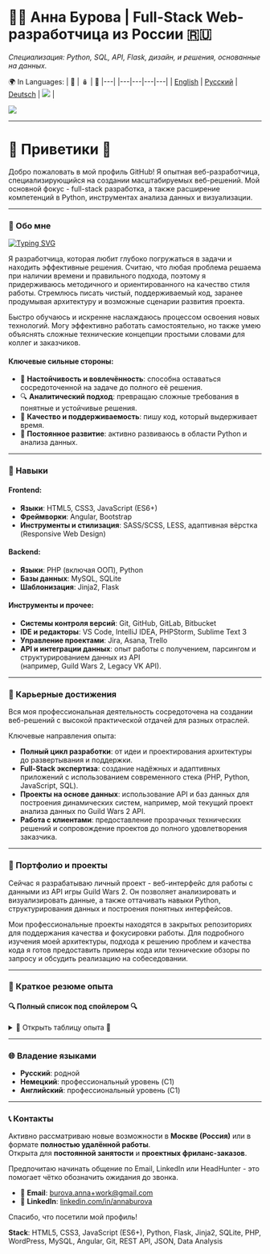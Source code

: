 # 👩‍💻 Анна Бурова | Full-Stack Web-разработчица из России 🇷🇺

*Специализация: Python, SQL, API, Flask, дизайн, и решения, основанные на данных.*

🌍 In Languages:
| 💂 | 🪆 | 🥨 |---|
|---|---|---|---|
| [English](README.md) | [Русский](README.ru.md) | [Deutsch](README.de.md) | <img src="https://visitor-badge.laobi.icu/badge?page_id=AnnaBurova.AnnaBurova&" /> |

<img src="https://github-readme-stats.vercel.app/api/top-langs?username=annaburova&show_icons=true&locale=en&layout=compact" />

---

# 🦎 Приветики 👋

Добро пожаловать в мой профиль GitHub!
Я опытная веб-разработчица, специализирующийся на создании масштабируемых веб-решений.
Мой основной фокус - full-stack разработка, а также расширение компетенций в Python, инструментах анализа данных и визуализации.

---

### 🚀 Обо мне

[![Typing SVG](https://readme-typing-svg.herokuapp.com?color=%2336BCF7\&lines=Full-Stack+Web+Developer)](https://git.io/typing-svg)

Я разработчица, которая любит глубоко погружаться в задачи и находить эффективные решения.
Считаю, что любая проблема решаема при наличии времени и правильного подхода, поэтому я придерживаюсь методичного и ориентированного на качество стиля работы.
Стремлюсь писать чистый, поддерживаемый код, заранее продумывая архитектуру и возможные сценарии развития проекта.

Быстро обучаюсь и искренне наслаждаюсь процессом освоения новых технологий.
Могу эффективно работать самостоятельно, но также умею объяснять сложные технические концепции простыми словами для коллег и заказчиков.

#### Ключевые сильные стороны:

- 🎯 **Настойчивость и вовлечённость**: способна оставаться сосредоточенной на задаче до полного её решения.
- 🔍 **Аналитический подход**: превращаю сложные требования в понятные и устойчивые решения.
- 🎨 **Качество и поддерживаемость**: пишу код, который выдерживает время.
- 🧠 **Постоянное развитие**: активно развиваюсь в области Python и анализа данных.

---

### 🔧 Навыки

#### Frontend:

- **Языки**: HTML5, CSS3, JavaScript (ES6+)
- **Фреймворки**: Angular, Bootstrap
- **Инструменты и стилизация**: SASS/SCSS, LESS, адаптивная вёрстка (Responsive Web Design)

#### Backend:

- **Языки**: PHP (включая ООП), Python
- **Базы данных**: MySQL, SQLite
- **Шаблонизация**: Jinja2, Flask

#### Инструменты и прочее:

- **Системы контроля версий**: Git, GitHub, GitLab, Bitbucket
- **IDE и редакторы**: VS Code, IntelliJ IDEA, PHPStorm, Sublime Text 3
- **Управление проектами**: Jira, Asana, Trello
- **API и интеграции данных**: опыт работы с получением, парсингом и структурированием данных из API  
(например, Guild Wars 2, Legacy VK API).

---

### 💼 Карьерные достижения

Вся моя профессиональная деятельность сосредоточена на создании веб-решений с высокой практической отдачей для разных отраслей.

Ключевые направления опыта:

- **Полный цикл разработки**: от идеи и проектирования архитектуры до развертывания и поддержки.
- **Full-Stack экспертиза**: создание надёжных и адаптивных приложений с использованием современного стека (PHP, Python, JavaScript, SQL).
- **Проекты на основе данных**: использование API и баз данных для построения динамических систем, например, мой текущий проект анализа данных по Guild Wars 2 API.
- **Работа с клиентами**: предоставление прозрачных технических решений и сопровождение проектов до полного удовлетворения заказчика.

---

### 📂 Портфолио и проекты

Сейчас я разрабатываю личный проект - веб-интерфейс для работы с данными из API игры Guild Wars 2.
Он позволяет анализировать и визуализировать данные, а также оттачивать навыки Python, структурирования данных и построения понятных интерфейсов.

Мои профессиональные проекты находятся в закрытых репозиториях для поддержания качества и фокусировки работы. Для подробного изучения моей архитектуры, подхода к решению проблем и качества кода я готов предоставить примеры кода или технические обзоры по запросу и обсудить реализацию на собеседовании.

---

### 💼 Краткое резюме опыта

#### 🔍 Полный список под спойлером 🔍

<details>
  <summary>🧐 Открыть таблицу опыта 🧐</summary>

  <br/>

  | Период | Должность | Компания | Основные обязанности и достижения |
  | :--- | :--- | :--- | :--- |
  | 06/2023 – по наст. время | **Фриланс-веб-разработчик** | Самозанятость | - Разработка и поддержка веб-сайтов<br>- Создание личных проектов для расширения навыков |
  | 03/2022 – 05/2023 | **Студент по направлению “Веб-разработка”** | Личное обучение | - Интенсивное изучение full-stack разработки<br>- Практика с современными технологиями и фреймворками |
  | 03/2022 – 05/2023 | **Фриланс-веб-разработчик** | **Разные заказчики** | - Разработка сайтов для малого бизнеса<br>- Адаптация решений под индивидуальные требования клиентов |
  | 11/2019 – 02/2022 | **Фриланс-веб-разработчик** | **MISA International School of Arts** | - Разработка и поддержка веб-решений для школы<br>- Совместная работа над формированием онлайн-присутствия |
  | 09/2018 – 10/2019 | **Программист** | MAS Management & Software GmbH | - Разработка и проектирование ПО<br>- Создание архитектур и моделей данных для клиентов |
  | 08/2016 – 04/2018 | **Frontend-разработчик** | CHECK24 Vergleichsportal GmbH | - Реализация адаптивного дизайна<br>- Создание email-шаблонов и тестирование функциональности |
  | 03/2015 – 07/2016 | **Full-Stack разработчик (Frontend & Backend)** | DePauli AG | - Frontend: обновление стилей сайтов и создание шаблонов товаров<br>- Backend: написание PHP-скриптов для генерации статических страниц |
  | 07/2013 – 02/2015 | **Frontend-разработчик** | Windeln.de GmbH | - Тестирование сайтов с использованием Selenium<br>- Создание и стилизация страниц; поддержка пользователей |
  | 09/2012 – 09/2014 | **Студент по направлению “Веб-разработка”** | SAE Institute Munich | - Обучение по программе диплома в области веб-разработки<br>- Изучение основ frontend- и backend-технологий |
  | 09/2008 – 08/2012 | **Техник по системам ИТ и электронике** | Siemens AG | - Администрирование систем: техническая поддержка и обслуживание инфраструктуры<br>- Монтаж, настройка и программирование охранных систем; работа с клиентами на местах |
</details>

---

### 🌐 Владение языками

- **Русский**: родной
- **Немецкий**: профессиональный уровень (C1)
- **Английский**: профессиональный уровень (C1)

---

### 📞 Контакты

Активно рассматриваю новые возможности в **Москве (Россия)** или в формате **полностью удалённой работы**.  
Открыта для **постоянной занятости** и **проектных фриланс-заказов**.

Предпочитаю начинать общение по Email, LinkedIn или HeadHunter - это помогает чётко обозначить ожидания до звонка.

* 📧 **Email**: [burova.anna+work@gmail.com](mailto:burova.anna+work@gmail.com)
* 💼 **LinkedIn**: [linkedin.com/in/annaburova](#)

Спасибо, что посетили мой профиль!

**Stack**: HTML5, CSS3, JavaScript (ES6+), Python, Flask, Jinja2, SQLite, PHP, WordPress, MySQL, Angular, Git, REST API, JSON, Data Analysis
